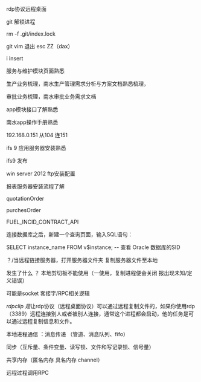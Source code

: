 rdp协议远程桌面





git 解锁进程

 rm -f .git/index.lock

git vim 退出 esc  ZZ（dax）

i  insert



服务与维护模块页面熟悉

生产业务梳理，南水生产管理需求分析与方案文档熟悉梳理，

审批业务梳理，南水审批业务需求文档

app模块接口了解熟悉

南水app操作手册熟悉



192.168.0.151   从104 连151  

ifs 9 应用服务器安装熟悉

ifs9 发布

win server 2012 ftp安装配置

报表服务器安装流程了解

quotationOrder 

purchesOrder

FUEL_INCID_CONTRACT_API









连接数据库之后，新建一个查询页面，输入SQL语句：

SELECT instance_name FROM v$instance; -- 查看 Oracle 数据库的SID



？/当远程链接服务器，打开服务器文件夹 复制服务器文件至本地

发生了什么 ？ 本地剪切板不能使用（一使用，复制进程便会关闭 报出现未知/定义错误）

可能是socket 套接字/RPC相关逻辑

*rdpclip 是*让rdp协议（远程桌面协议）可以通过远程复制文件的，如果你使用rdp（3389）远程连接别人或者被别人连接，通常这个进程都会启动，他的任务是可以通过远程复制信息和文件。

本地进程通信 ：消息传递 （管道、消息队列、fifo）

同步（互斥量、条件变量、读写锁、文件和写记录锁、信号量）

共享内存（匿名内存  具名内存  channel）

远程过程调用RPC

